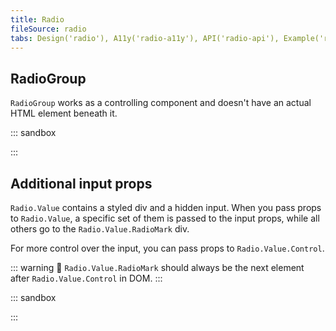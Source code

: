```yaml
---
title: Radio
fileSource: radio
tabs: Design('radio'), A11y('radio-a11y'), API('radio-api'), Example('radio-code'), Changelog('radio-changelog')
---
```


## RadioGroup

`RadioGroup` works as a controlling component and doesn't have an actual HTML element beneath it.

::: sandbox

<script lang="tsx">
  export Demo from 'stories/components/radio/docs/examples/radiogroup_example.tsx';
</script>

:::

## Additional input props

`Radio.Value` contains a styled div and a hidden input. When you pass props to `Radio.Value`, a specific set of them is passed to the input props, while all others go to the `Radio.Value.RadioMark` div.

For more control over the input, you can pass props to `Radio.Value.Control`.

::: warning
:rotating_light: `Radio.Value.RadioMark` should always be the next element after `Radio.Value.Control` in DOM.
:::

::: sandbox

<script lang="tsx">
  export Demo from 'stories/components/radio/docs/examples/additional_props_for_input.tsx';
</script>

:::

